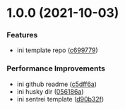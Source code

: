 # 1.0.0 (2021-10-03)

### Features

- ini template repo ([c699779](https://github.com/sentrei/template/commit/c6997795cbd3ed57d09abb516a2b5c46e9811362))

### Performance Improvements

- ini github readme ([c5dff6a](https://github.com/sentrei/template/commit/c5dff6aabb4b7c9332b0134d0b375404df08952a))
- ini husky dir ([056186a](https://github.com/sentrei/template/commit/056186a58cbddc43df014433f3043d98bc329c3f))
- ini sentrei template ([d90b32f](https://github.com/sentrei/template/commit/d90b32f58b36394a82aa14f5d632a498be99fb6e))
